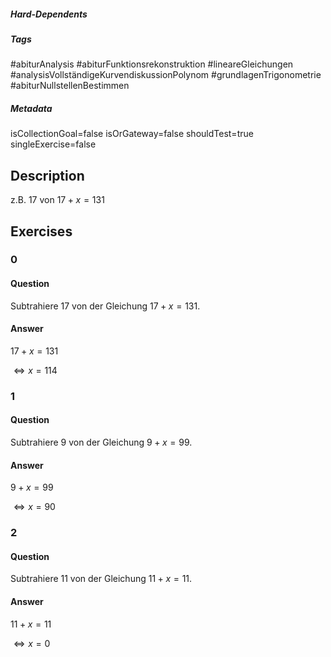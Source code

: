 ##### Hard-Dependents 

##### Tags 
#abiturAnalysis
#abiturFunktionsrekonstruktion
#lineareGleichungen
#analysisVollständigeKurvendiskussionPolynom
#grundlagenTrigonometrie
#abiturNullstellenBestimmen
##### Metadata 
isCollectionGoal=false
isOrGateway=false
shouldTest=true
singleExercise=false
## Description 
z.B. $17$ von $17+x=131$ 
## Exercises 
### 0 
#### Question 
Subtrahiere $17$ von der Gleichung $17+x=131$.
#### Answer 
$17+x=131$

$\Leftrightarrow x=114$
### 1 
#### Question 
Subtrahiere $9$ von der Gleichung $9+x=99$.
#### Answer 
$9+x=99$

$\Leftrightarrow x=90$
### 2 
#### Question 
Subtrahiere $11$ von der Gleichung $11+x=11$.
#### Answer 
$11+x=11$

$\Leftrightarrow x=0$
